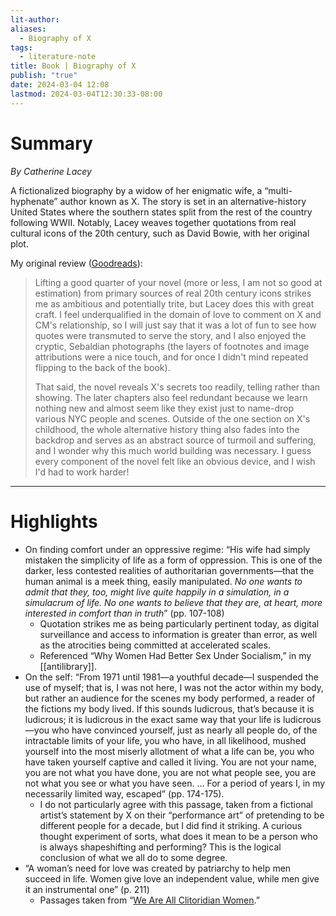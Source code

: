 ```yaml
---
lit-author: 
aliases:
  - Biography of X
tags:
  - literature-note
title: Book | Biography of X
publish: "true"
date: 2024-03-04 12:08
lastmod: 2024-03-04T12:30:33-08:00
---
```

# Summary

*By Catherine Lacey*

A fictionalized biography by a widow of her enigmatic wife, a “multi-hyphenate” author known as X. The story is set in an alternative-history United States where the southern states split from the rest of the country following WWII. Notably, Lacey weaves together quotations from real cultural icons of the 20th century, such as David Bowie, with her original plot.

My original review ([Goodreads](https://www.goodreads.com/user/show/83827426-bonnie)):

> Lifting a good quarter of your novel (more or less, I am not so good at estimation) from primary sources of real 20th century icons strikes me as ambitious and potentially trite, but Lacey does this with great craft. I feel underqualified in the domain of love to comment on X and CM's relationship, so I will just say that it was a lot of fun to see how quotes were transmuted to serve the story, and I also enjoyed the cryptic, Sebaldian photographs (the layers of footnotes and image attributions were a nice touch, and for once I didn't mind repeated flipping to the back of the book).  
>
>That said, the novel reveals X's secrets too readily, telling rather than showing. The later chapters also feel redundant because we learn nothing new and almost seem like they exist just to name-drop various NYC people and scenes. Outside of the one section on X's childhood, the whole alternative history thing also fades into the backdrop and serves as an abstract source of turmoil and suffering, and I wonder why this much world building was necessary. I guess every component of the novel felt like an obvious device, and I wish I'd had to work harder!

---
# Highlights

- On finding comfort under an oppressive regime: “His wife had simply mistaken the simplicity of life as a form of oppression. This is one of the darker, less contested realities of authoritarian governments—that the human animal is a meek thing, easily manipulated. *No one wants to admit that they, too, might live quite happily in a simulation, in a simulacrum of life. No one wants to believe that they are, at heart, more interested in comfort than in truth*” (pp. 107-108) 
	- Quotation strikes me as being particularly pertinent today, as digital surveillance and access to information is greater than error, as well as the atrocities being committed at accelerated scales.
	- Referenced “Why Women Had Better Sex Under Socialism,” in my [[antilibrary]].
- On the self: “From 1971 until 1981—a youthful decade—I suspended the use of myself; that is, I was not here, I was not the actor within my body, but rather an audience for the scenes my body performed, a reader of the fictions my body lived. If this sounds ludicrous, that’s because it is ludicrous; it is ludicrous in the exact same way that your life is ludicrous—you who have convinced yourself, just as nearly all people do, of the intractable limits of your life, you who have, in all likelihood, mushed yourself into the most miserly allotment of what a life can be, you who have taken yourself captive and called it living. You are not your name, you are not what you have done, you are not what people see, you are not what you see or what you have seen. … For a period of years I, in my necessarily limited way, escaped” (pp. 174-175).
	- I do not particularly agree with this passage, taken from a fictional artist’s statement by X on their “performance art” of pretending to be different people for a decade, but I did find it striking. A curious thought experiment of sorts, what does it mean to be a person who is always shapeshifting and performing? This is the logical conclusion of what we all do to some degree.
- “A woman’s need for love was created by patriarchy to help men succeed in life. Women give love an independent value, while men give it an instrumental one” (p. 211)
	- Passages taken from “[We Are All Clitoridian Women](https://www.e-flux.com/journal/47/60057/we-are-all-clitoridian-women-notes-on-carla-lonzi-s-legacy/).”